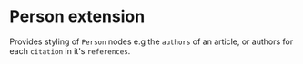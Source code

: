 # Person extension

Provides styling of `Person` nodes e.g the `authors` of an article, or authors for each `citation` in it's `references`.
